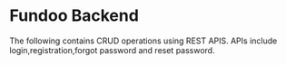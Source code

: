 # Fundoo Backend
The following contains CRUD operations using REST APIS. 
APIs include login,registration,forgot password and reset password.
